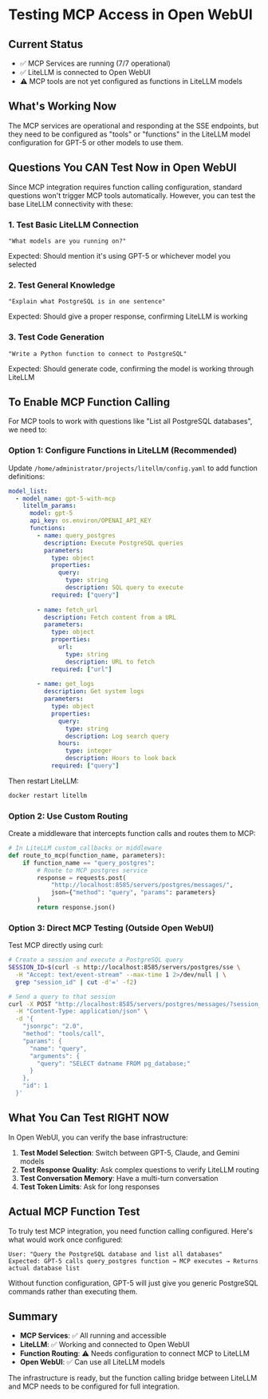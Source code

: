 # Testing MCP Access in Open WebUI

## Current Status
- ✅ MCP Services are running (7/7 operational)
- ✅ LiteLLM is connected to Open WebUI
- ⚠️ MCP tools are not yet configured as functions in LiteLLM models

## What's Working Now
The MCP services are operational and responding at the SSE endpoints, but they need to be configured as "tools" or "functions" in the LiteLLM model configuration for GPT-5 or other models to use them.

## Questions You CAN Test Now in Open WebUI

Since MCP integration requires function calling configuration, standard questions won't trigger MCP tools automatically. However, you can test the base LiteLLM connectivity with these:

### 1. Test Basic LiteLLM Connection
```
"What models are you running on?"
```
Expected: Should mention it's using GPT-5 or whichever model you selected

### 2. Test General Knowledge
```
"Explain what PostgreSQL is in one sentence"
```
Expected: Should give a proper response, confirming LiteLLM is working

### 3. Test Code Generation
```
"Write a Python function to connect to PostgreSQL"
```
Expected: Should generate code, confirming the model is working through LiteLLM

## To Enable MCP Function Calling

For MCP tools to work with questions like "List all PostgreSQL databases", we need to:

### Option 1: Configure Functions in LiteLLM (Recommended)
Update `/home/administrator/projects/litellm/config.yaml` to add function definitions:

```yaml
model_list:
  - model_name: gpt-5-with-mcp
    litellm_params:
      model: gpt-5
      api_key: os.environ/OPENAI_API_KEY
      functions:
        - name: query_postgres
          description: Execute PostgreSQL queries
          parameters:
            type: object
            properties:
              query:
                type: string
                description: SQL query to execute
            required: ["query"]
        
        - name: fetch_url
          description: Fetch content from a URL
          parameters:
            type: object
            properties:
              url:
                type: string
                description: URL to fetch
            required: ["url"]
        
        - name: get_logs
          description: Get system logs
          parameters:
            type: object
            properties:
              query:
                type: string
                description: Log search query
              hours:
                type: integer
                description: Hours to look back
            required: ["query"]
```

Then restart LiteLLM:
```bash
docker restart litellm
```

### Option 2: Use Custom Routing
Create a middleware that intercepts function calls and routes them to MCP:

```python
# In LiteLLM custom_callbacks or middleware
def route_to_mcp(function_name, parameters):
    if function_name == "query_postgres":
        # Route to MCP postgres service
        response = requests.post(
            "http://localhost:8585/servers/postgres/messages/",
            json={"method": "query", "params": parameters}
        )
        return response.json()
```

### Option 3: Direct MCP Testing (Outside Open WebUI)
Test MCP directly using curl:

```bash
# Create a session and execute a PostgreSQL query
SESSION_ID=$(curl -s http://localhost:8585/servers/postgres/sse \
  -H "Accept: text/event-stream" --max-time 1 2>/dev/null | \
  grep "session_id" | cut -d'=' -f2)

# Send a query to that session
curl -X POST "http://localhost:8585/servers/postgres/messages/?session_id=${SESSION_ID}" \
  -H "Content-Type: application/json" \
  -d '{
    "jsonrpc": "2.0",
    "method": "tools/call",
    "params": {
      "name": "query",
      "arguments": {
        "query": "SELECT datname FROM pg_database;"
      }
    },
    "id": 1
  }'
```

## What You Can Test RIGHT NOW

In Open WebUI, you can verify the base infrastructure:

1. **Test Model Selection**: Switch between GPT-5, Claude, and Gemini models
2. **Test Response Quality**: Ask complex questions to verify LiteLLM routing
3. **Test Conversation Memory**: Have a multi-turn conversation
4. **Test Token Limits**: Ask for long responses

## Actual MCP Function Test

To truly test MCP integration, you need function calling configured. Here's what would work once configured:

```
User: "Query the PostgreSQL database and list all databases"
Expected: GPT-5 calls query_postgres function → MCP executes → Returns actual database list
```

Without function configuration, GPT-5 will just give you generic PostgreSQL commands rather than executing them.

## Summary

- **MCP Services**: ✅ All running and accessible
- **LiteLLM**: ✅ Working and connected to Open WebUI
- **Function Routing**: ⚠️ Needs configuration to connect MCP to LiteLLM
- **Open WebUI**: ✅ Can use all LiteLLM models

The infrastructure is ready, but the function calling bridge between LiteLLM and MCP needs to be configured for full integration.